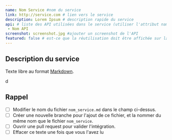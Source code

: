 ```yaml
---
name: Nom Service #nom du service
link: http://service.com # lien vers le service
description: Lorem Ipsum # description rapide du service
api: # liste des API utilisées dans le service (utiliser l'attribut name de l'API)
 - Nom API
screenshot: screenshot.jpg #ajouter un screenshot de l'API
featured: false # est-ce que la réutilisation doit être affichée sur la page d'accueil.
---
```


## Description du service

Texte libre au format [Markdown](http://ricostacruz.com/cheatsheets/markdown.html).

d
## Rappel

- [ ] Modifier le nom du fichier `nom_service.md` dans le champ ci-dessus.
- [ ] Créer une nouvelle branche pour l'ajout de ce fichier, et la nommer du même nom que le fichier `nom_service`.
- [ ] Ouvrir une pull request pour valider l'intégration.
- [ ] Effacer ce texte une fois que vous l'avez lu
